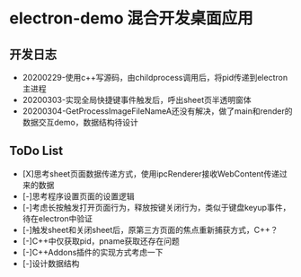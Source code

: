 # electron-demo 混合开发桌面应用

## 开发日志
- 20200229-使用c++写源码，由childprocess调用后，将pid传递到electron主进程
- 20200303-实现全局快捷键事件触发后，呼出sheet页半透明窗体
- 20200304-GetProcessImageFileNameA还没有解决，做了main和render的数据交互demo，数据结构待设计

## ToDo List 
- [X]思考sheet页面数据传递方式，使用ipcRenderer接收WebContent传递过来的数据
- [-]思考程序设置页面的设置逻辑
- [-]考虑长按触发打开页面行为，释放按键关闭行为，类似于键盘keyup事件，待在electron中验证
- [-]触发sheet和关闭sheet后，原第三方页面的焦点重新捕获方式，C++？
- [-]C++中仅获取pid，pname获取还存在问题
- [-]C++Addons插件的实现方式考虑一下
- [-]设计数据结构